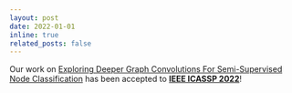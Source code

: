 ```yaml
---
layout: post
date: 2022-01-01
inline: true
related_posts: false
---
```


Our work on <a href="https://ieeexplore.ieee.org/document/9746333">Exploring Deeper Graph Convolutions For Semi-Supervised Node Classification</a> has been accepted to <a href="https://2022.ieeeicassp.org"><strong>IEEE ICASSP 2022</strong></a>!